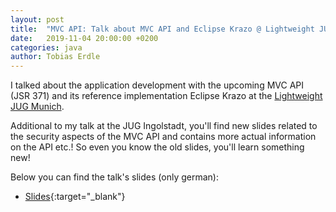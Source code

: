 ```yaml
---
layout: post
title:  "MVC API: Talk about MVC API and Eclipse Krazo @ Lightweight JUG Munich"
date:   2019-11-04 20:00:00 +0200
categories: java
author: Tobias Erdle
---
```


I talked about the application development with the upcoming MVC API (JSR 371) and its
reference implementation Eclipse Krazo at the [Lightweight JUG Munich](https://www.meetup.com/de-DE/Lightweight-Java-User-Group-Munchen/).

Additional to my talk at the JUG Ingolstadt, you'll find new slides related to the security aspects
of the MVC API and contains more actual information on the API etc.! So even you know the old slides, you'll 
learn something new!

Below you can find the talk's slides (only german):

- [Slides](https://speakerdeck.com/erdlet/vorschau-auf-webanwendungen-mit-mvc-1-dot-0-und-eclipse-krazo-lightweigth-java-user-group-munchen){:target="_blank"}
